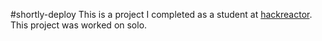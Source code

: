 #shortly-deploy
This is a project I completed as a student at [hackreactor](http://hackreactor.com). This project was worked on solo.